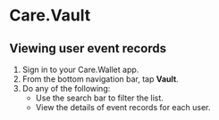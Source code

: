 # Care.Vault

## Viewing user event records

1. Sign in to your Care.Wallet app.
2. From the bottom navigation bar, tap **Vault**.
3. Do any of the following:
   * Use the search bar to filter the list.&#x20;
   * View the details of event records for each user.
